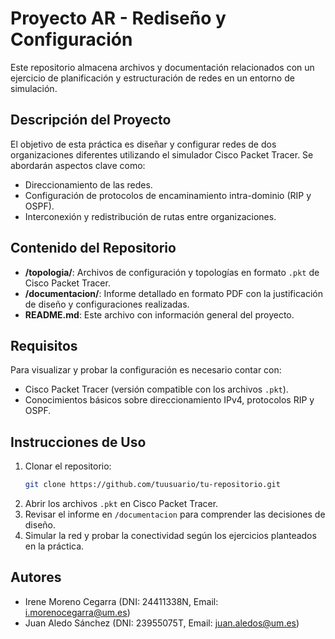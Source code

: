 # Proyecto AR - Rediseño y Configuración

Este repositorio almacena archivos y documentación relacionados con un ejercicio de planificación y estructuración de redes en un entorno de simulación.

## Descripción del Proyecto

El objetivo de esta práctica es diseñar y configurar redes de dos organizaciones diferentes utilizando el simulador Cisco Packet Tracer. Se abordarán aspectos clave como:
- Direccionamiento de las redes.
- Configuración de protocolos de encaminamiento intra-dominio (RIP y OSPF).
- Interconexión y redistribución de rutas entre organizaciones.

## Contenido del Repositorio

- **/topologia/**: Archivos de configuración y topologías en formato `.pkt` de Cisco Packet Tracer.
- **/documentacion/**: Informe detallado en formato PDF con la justificación de diseño y configuraciones realizadas.
- **README.md**: Este archivo con información general del proyecto.

## Requisitos

Para visualizar y probar la configuración es necesario contar con:
- Cisco Packet Tracer (versión compatible con los archivos `.pkt`).
- Conocimientos básicos sobre direccionamiento IPv4, protocolos RIP y OSPF.

## Instrucciones de Uso

1. Clonar el repositorio:
   ```bash
   git clone https://github.com/tuusuario/tu-repositorio.git
   ```
2. Abrir los archivos `.pkt` en Cisco Packet Tracer.
3. Revisar el informe en `/documentacion` para comprender las decisiones de diseño.
4. Simular la red y probar la conectividad según los ejercicios planteados en la práctica.

## Autores

- Irene Moreno Cegarra (DNI: 24411338N, Email: i.morenocegarra@um.es)
- Juan Aledo Sánchez (DNI: 23955075T, Email: juan.aledos@um.es)


